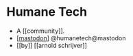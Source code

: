 # Humane Tech

- A [[community]].
- [[mastodon]] @humanetech@mastodon
- [[by]] [[arnold schrijver]]


[//begin]: # "Autogenerated link references for markdown compatibility"
[mastodon]: mastodon "Mastodon"
[//end]: # "Autogenerated link references"